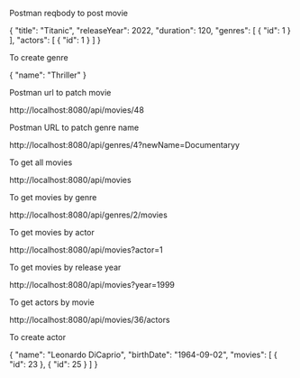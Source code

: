 Postman reqbody to post movie

{
"title": "Titanic",
"releaseYear": 2022,
"duration": 120,
"genres": [
{ "id": 1 }
],
"actors": [
{ "id": 1 }
]
}

To create genre

{
"name": "Thriller"
}

Postman url to patch movie

http://localhost:8080/api/movies/48

Postman URL to patch genre name

http://localhost:8080/api/genres/4?newName=Documentaryy

To get all movies

http://localhost:8080/api/movies

To get movies by genre

http://localhost:8080/api/genres/2/movies

To get movies by actor

http://localhost:8080/api/movies?actor=1

To get movies by release year

http://localhost:8080/api/movies?year=1999

To get actors by movie

http://localhost:8080/api/movies/36/actors

To create actor 

{
"name": "Leonardo DiCaprio",
"birthDate": "1964-09-02",
"movies": [
{
"id": 23
},
{
"id": 25
}
]
}






